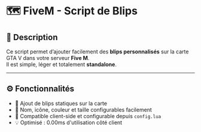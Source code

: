 # 🗺️ FiveM - Script de Blips

## 📖 Description
Ce script permet d’ajouter facilement des **blips personnalisés** sur la carte GTA V dans votre serveur **Five M**.  
Il est simple, léger et totalement **standalone**.

---

## ⚙️ Fonctionnalités
- 📍 Ajout de blips statiques sur la carte  
- 🧭 Nom, icône, couleur et taille configurables facilement  
- 🧩 Compatible client-side et configurable depuis `config.lua`  
- 💡 Optimisé : 0.00ms d'utilisation côté client
